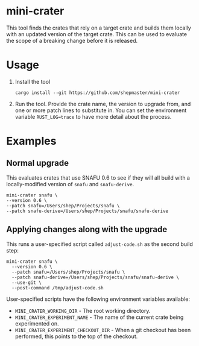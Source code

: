# mini-crater

This tool finds the crates that rely on a target crate and builds them
locally with an updated version of the target crate. This can be used
to evaluate the scope of a breaking change before it is released.

# Usage

1. Install the tool

    ```
    cargo install --git https://github.com/shepmaster/mini-crater
    ```

1. Run the tool. Provide the crate name, the version to upgrade from,
   and one or more patch lines to substitute in. You can set the
   environment variable `RUST_LOG=trace` to have more detail about the
   process.

# Examples

## Normal upgrade

This evaluates crates that use SNAFU 0.6 to see if they will all build
with a locally-modified version of `snafu` and `snafu-derive`.

```
mini-crater snafu \
--version 0.6 \
--patch snafu=/Users/shep/Projects/snafu \
--patch snafu-derive=/Users/shep/Projects/snafu/snafu-derive
```

## Applying changes along with the upgrade

This runs a user-specified script called `adjust-code.sh` as the
second build step:

```
mini-crater snafu \
  --version 0.6 \
  --patch snafu=/Users/shep/Projects/snafu \
  --patch snafu-derive=/Users/shep/Projects/snafu/snafu-derive \
  --use-git \
  --post-command /tmp/adjust-code.sh
```

User-specified scripts have the following environment variables available:

- `MINI_CRATER_WORKING_DIR` - The root working directory.
- `MINI_CRATER_EXPERIMENT_NAME` - The name of the current crate being
  experimented on.
- `MINI_CRATER_EXPERIMENT_CHECKOUT_DIR` - When a git checkout has been
  performed, this points to the top of the checkout.
